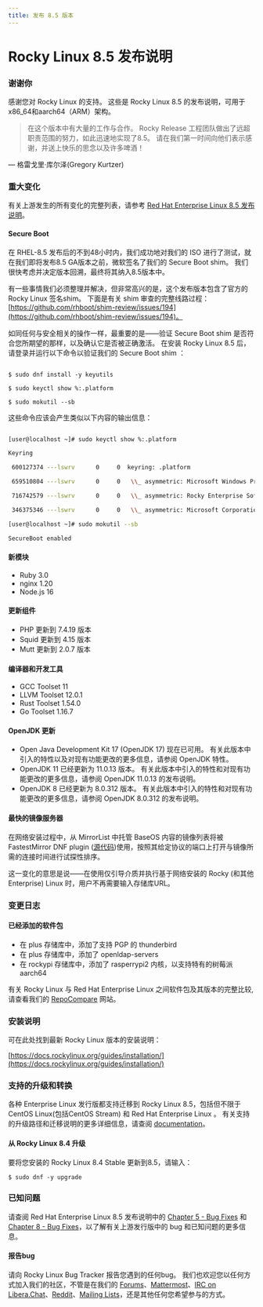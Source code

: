 ```yaml
---
title: 发布 8.5 版本
---
```


# Rocky Linux 8.5 发布说明

### 谢谢你

感谢您对 Rocky Linux 的支持。 这些是 Rocky Linux 8.5 的发布说明，可用于x86_64和aarch64（ARM）架构。
> 在这个版本中有大量的工作与合作。 Rocky Release 工程团队做出了远超职责范围的努力，如此迅速地实现了8.5。 请在我们第一时间向他们表示感谢，并送上快乐的思念以及许多啤酒！

— 格雷戈里·库尔泽(Gregory Kurtzer)


### 重大变化

有关上游发生的所有变化的完整列表，请参考 [Red Hat Enterprise Linux 8.5 发布说明](https://access.redhat.com/documentation/en-us/red_hat_enterprise_linux/8/html/8.5_release_notes/overview#overview-major-changes)。

#### **Secure Boot**

在 RHEL-8.5 发布后的不到48小时内，我们成功地对我们的 ISO 进行了测试，就在我们即将发布8.5 GA版本之前，微软签名了我们的 Secure Boot shim。 我们很快考虑并决定版本回溯，最终将其纳入8.5版本中。

有一些事情我们必须整理并解决，但非常高兴的是，这个发布版本包含了官方的 Rocky Linux 签名shim。 下面是有关 shim 审查的完整线路过程：[https://github.com/rhboot/shim-review/issues/194](https://github.com/rhboot/shim-review/issues/194)。

如同任何与安全相关的操作一样，最重要的是——验证 Secure Boot shim 是否符合您所期望的那样，以及确认它是否被正确激活。 在安装 Rocky Linux 8.5 后，请登录并运行以下命令以验证我们的 Secure Boot shim ：

```

$ sudo dnf install -y keyutils

$ sudo keyctl show %:.platform

$ sudo mokutil --sb

```

这些命令应该会产生类似以下内容的输出信息：

```bash

[user@localhost ~]# sudo keyctl show %:.platform

Keyring

 600127374 ---lswrv      0     0  keyring: .platform

 659510804 ---lswrv      0     0   \\_ asymmetric: Microsoft Windows Production PCA 2011: a92902398e16c49778cd90f99e4f9ae17c55af53

 716742579 ---lswrv      0     0   \\_ asymmetric: Rocky Enterprise Software Foundation: Rocky Linux Secure Boot Root CA: 4c2c6bd7d64ee81581cab8e986661f65e2166fc4

 346375346 ---lswrv      0     0   \\_ asymmetric: Microsoft Corporation UEFI CA 2011: 13adbf4309bd82709c8cd54f316ed522988a1bd4

[user@localhost ~]# sudo mokutil --sb

SecureBoot enabled

```

#### 新模块

   * Ruby 3.0
   * nginx 1.20
   * Node.js 16

#### 更新组件

   * PHP 更新到 7.4.19 版本
   * Squid 更新到 4.15 版本
   * Mutt 更新到 2.0.7 版本

#### 编译器和开发工具

   * GCC Toolset 11
   * LLVM Toolset 12.0.1
   * Rust Toolset 1.54.0
   * Go Toolset 1.16.7

#### OpenJDK 更新

   * Open Java Development Kit 17 (OpenJDK 17) 现在已可用。 有关此版本中引入的特性以及对现有功能更改的更多信息，请参阅 OpenJDK 特性。
   * OpenJDK 11 已经更新为 11.0.13 版本。 有关此版本中引入的特性和对现有功能更改的更多信息，请参阅 OpenJDK 11.0.13 的发布说明。
   * OpenJDK 8 已经更新为 8.0.312 版本。 有关此版本中引入的特性和对现有功能更改的更多信息，请参阅 OpenJDK 8.0.312 的发布说明。

#### 最快的镜像服务器

在网络安装过程中，从 MirrorList 中托管 BaseOS 内容的镜像列表将被 FastestMirror DNF plugin ([源代码](https://github.com/rpm-software-management/yum-utils/blob/master/plugins/fastestmirror/fastestmirror.py))使用，按照其给定协议的端口上打开与镜像所需的连接时间进行试探性排序。

这一变化的意思是说——在使用仅引导介质并执行基于网络安装的 Rocky (和其他 Enterprise) Linux 时，用户不再需要输入存储库URL。

### 变更日志

#### 已经添加的软件包

   * 在 plus 存储库中，添加了支持 PGP 的 thunderbird
   * 在 plus 存储库中，添加了 openldap-servers
   * 在 rockypi 存储库中，添加了 rasperrypi2 内核，以支持特有的树莓派aarch64

有关 Rocky Linux 与 Red Hat Enterprise Linux 之间软件包及其版本的完整比较, 请查看我们的 [RepoCompare](https://repocompare.rockylinux.org) 网站。

### 安装说明

可在此处找到最新 Rocky Linux 版本的安装说明：

[https://docs.rockylinux.org/guides/installation/](https://docs.rockylinux.org/guides/installation/)

### 支持的升级和转换

各种 Enterprise Linux 发行版都支持迁移到 Rocky Linux 8.5，包括但不限于 CentOS Linux(包括CentOS Stream) 和 Red Hat Enterprise Linux 。 有关支持的升级路径和迁移说明的更多详细信息，请查阅 [documentation](https://docs.rockylinux.org/guides/migrate2rocky/)。

#### 从 Rocky Linux 8.4 升级

要将您安装的 Rocky Linux 8.4 Stable 更新到8.5，请输入：

```
$ sudo dnf -y upgrade
```

### 已知问题

请查阅 Red Hat Enterprise Linux 8.5 发布说明中的 [Chapter 5 - Bug Fixes](https://access.redhat.com/documentation/en-us/red_hat_enterprise_linux/8/html/8.5_release_notes/bug_fixes) 和 [Chapter 8 - Bug Fixes](https://access.redhat.com/documentation/en-us/red_hat_enterprise_linux/8/html/8.5_release_notes/known-issues)，以了解有关上游发行版中的 bug 和已知问题的更多信息。

#### 报告bug

请向 Rocky Linux Bug Tracker 报告您遇到的任何bug。 我们也欢迎您以任何方式加入我们的社区，不管是在我们的 [Forums](https://forums.rockylinux.org)、[Mattermost](https://chat.rockylinux.org)、[IRC on Libera.Chat](irc://irc.liberachat/rockylinux)、[Reddit](https://reddit.com/r/rockylinux)、[Mailing Lists](https://lists.resf.org)，还是其他任何您希望参与的方式。

